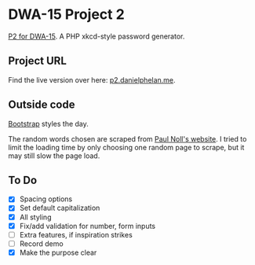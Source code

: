 # DWA-15 Project 2

[P2 for DWA-15](http://dwa15.com/Projects/P2). A PHP xkcd-style password generator.

## Project URL

Find the live version over here: [p2.danielphelan.me](http://p2.danielphelan.me).

## Outside code

[Bootstrap](https://getbootstrap.com/) styles the day.

The random words chosen are scraped from [Paul Noll's website](http://www.paulnoll.com/Books/Clear-English/). I tried to limit the loading time by only choosing one random page to scrape, but it may still slow the page load.

## To Do

- [x] Spacing options
- [x] Set default capitalization
- [x] All styling
- [x] Fix/add validation for number, form inputs
- [ ] Extra features, if inspiration strikes
- [ ] Record demo
- [x] Make the purpose clear
